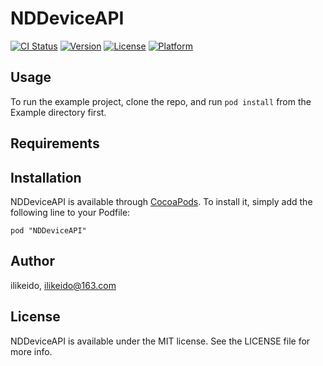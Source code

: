 # NDDeviceAPI

[![CI Status](http://img.shields.io/travis/ilikeido/NDDeviceAPI.svg?style=flat)](https://travis-ci.org/ilikeido/NDDeviceAPI)
[![Version](https://img.shields.io/cocoapods/v/NDDeviceAPI.svg?style=flat)](http://cocoadocs.org/docsets/NDDeviceAPI)
[![License](https://img.shields.io/cocoapods/l/NDDeviceAPI.svg?style=flat)](http://cocoadocs.org/docsets/NDDeviceAPI)
[![Platform](https://img.shields.io/cocoapods/p/NDDeviceAPI.svg?style=flat)](http://cocoadocs.org/docsets/NDDeviceAPI)

## Usage

To run the example project, clone the repo, and run `pod install` from the Example directory first.

## Requirements

## Installation

NDDeviceAPI is available through [CocoaPods](http://cocoapods.org). To install
it, simply add the following line to your Podfile:

    pod "NDDeviceAPI"

## Author

ilikeido, ilikeido@163.com

## License

NDDeviceAPI is available under the MIT license. See the LICENSE file for more info.

